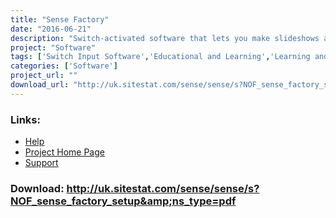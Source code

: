 ```yaml
---
title: "Sense Factory"
date: "2016-06-21"
description: "Switch-activated software that lets you make slideshows and sequences of pictures, videos and sounds for use with one or two switches."
project: "Software"
tags: ['Switch Input Software','Educational and Learning','Learning and Education' ]
categories: ['Software']
project_url: ""
download_url: "http://uk.sitestat.com/sense/sense/s?NOF_sense_factory_setup&amp;ns_type=pdf"
---
```



### Links:
- <a href="http://www.deafblindonline.org.uk/sense_factory_manual.html">Help</a>
- <a href="http://www.deafblindonline.org.uk/">Project Home Page</a>
- <a href="http://www.deafblindonline.org.uk/feedback.html">Support</a>

### Download: http://uk.sitestat.com/sense/sense/s?NOF_sense_factory_setup&amp;ns_type=pdf 